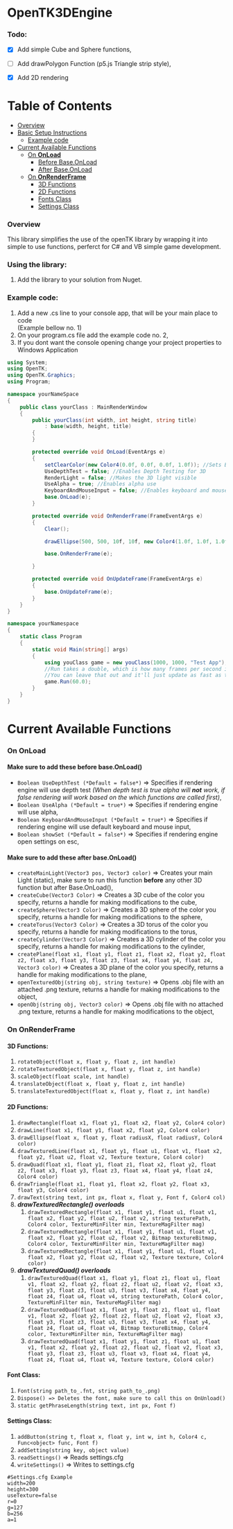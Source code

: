 # OpenTK3DEngine

### Todo:

- [x] Add simple Cube and Sphere functions,

- [ ] Add drawPolygon Function (p5.js Triangle strip style),

- [x] Add 2D rendering

# Table of Contents

- [Overview](#overview)
- [Basic Setup Instructions](#using-the-library)
  - [Example code](#example-code)
- [Current Available Functions](#current-available-functions)
  - [On **OnLoad**](#on-onload)
    - [Before Base.OnLoad](#make-sure-to-add-these-before-baseonload)
    - [After Base.OnLoad](#make-sure-to-add-these-after-baseonload)
  - [On **OnRenderFrame**](#on-onrenderframe)
    - [3D Functions](#3d-functions)
    - [2D Functions](#2d-functions)
    - [Fonts Class](#font-class)
    - [Settings Class](#settings-class)

### Overview

This library simplifies the use of the openTK library by wrapping it into simple to use functions, perferct for C# and VB simple game development. 

### Using the library:

1. Add the library to your solution from Nuget.

### Example code:

1. Add a new .cs line to your console app, that will be your main place to code <br>(Example bellow no. 1)
2. On your program.cs file add the example code no. 2,
3. If you dont want the console opening change your project properties to Windows Application

```c# example
using System;
using OpenTK;
using OpenTK.Graphics;
using Program;

namespace yourNameSpace
{
    public class yourClass : MainRenderWindow
    {
        public yourClass(int width, int height, string title)
            : base(width, height, title)
        {
        }

        protected override void OnLoad(EventArgs e)
        {
            setClearColor(new Color4(0.0f, 0.0f, 0.0f, 1.0f)); //Sets Background Color
            UseDepthTest = false; //Enables Depth Testing for 3D
            RenderLight = false; //Makes the 3D light visible
            UseAlpha = true; //Enables alpha use
            KeyboardAndMouseInput = false; //Enables keyboard and mouse input for 3D movement
            base.OnLoad(e);
        }

        protected override void OnRenderFrame(FrameEventArgs e)
        {
            Clear();

            drawEllipse(500, 500, 10f, 10f, new Color4(1.0f, 1.0f, 1.0f, 1.0f)); //Draws a circle

            base.OnRenderFrame(e);

        }

        protected override void OnUpdateFrame(FrameEventArgs e)
        {
            base.OnUpdateFrame(e);
        }
    }
}
```
```c# exaple
namespace yourNamespace
{
    static class Program
    {
        static void Main(string[] args)
        {
            using youClass game = new youClass(1000, 1000, "Test App");
            //Run takes a double, which is how many frames per second it should strive to reach.
            //You can leave that out and it'll just update as fast as the hardware will allow it.
            game.Run(60.0);
        }
    }
}
```

# Current Available Functions

### On OnLoad

#### Make sure to add these **before** base.OnLoad()

 - `Boolean UseDepthTest (*Default = false*)` => Specifies if rendering engine will use depth test *(When depth test is true alpha will **not** work, if false rendering will work based on the which functions are called first)*,
 - `Boolean UseAlpha (*Default = true*)` => Specifies if rendering engine will use alpha,
 - `Boolean KeyboardAndMouseInput (*Default = true*)` => Specifies if rendering engine will use default keyboard and mouse input,
 - `Boolean showSet (*Default = false*)` => Specifies if rendering engine open settings on esc,
 
#### Make sure to add these **after** base.OnLoad()

 - `createMainLight(Vector3 pos, Vector3 color)` => Creates your main Light (static), make sure to run this function __before__ any other 3D function but after Base.OnLoad(),
 - `createCube(Vector3 Color)` => Creates a 3D cube of the color you specify, returns a handle for making modifications to the cube,
 - `createSphere(Vector3 Color)` => Creates a 3D sphere of the color you specify, returns a handle for making modifications to the sphere,
 - `createTorus(Vector3 Color)` => Creates a 3D torus of the color you specify, returns a handle for making modifications to the torus,
 - `createCylinder(Vector3 Color)` => Creates a 3D cylinder of the color you specify, returns a handle for making modifications to the cylinder,
 - `createPlane(float x1, float y1, float z1, float x2, float y2, float z2, float x3, float y3, float z3, float x4, float y4, float z4, Vector3 color)` => Creates a 3D plane of the color you specify, returns a handle for making modifications to the plane,
 - `openTexturedObj(string obj, string texture)` => Opens .obj file with an attached .png texture, returns a handle for making modifications to the object,
 - `openObj(string obj, Vector3 color)` => Opens .obj file with no attached .png texture, returns a handle for making modifications to the object,

### On **OnRenderFrame**

#### 3D Functions:
1. `rotateObject(float x, float y, float z, int handle)`
1. `rotateTexturedObject(float x, float y, float z, int handle)`
1. `scaleObject(float scale, int handle)`
1. `translateObject(float x, float y, float z, int handle)`
1. `translateTexturedObject(float x, float y, float z, int handle)`

#### 2D Functions:
1. `drawRectangle(float x1, float y1, float x2, float y2, Color4 color)`
1. `drawLine(float x1, float y1, float x2, float y2, Color4 color)`
1. `drawEllipse(float x, float y, float radiusX, float radiusY, Color4 color)`
1. `drawTexturedLine(float x1, float y1, float u1, float v1, float x2, float y2, float u2, float v2, Texture texture, Color4 color)`
1. `drawQuad(float x1, float y1, float z1, float x2, float y2, float z2, float x3, float y3, float z3, float x4, float y4, float z4, Color4 color)`
1. `drawTriangle(float x1, float y1, float x2, float y2, float x3, float y3, Color4 color)`
1. `drawText(string text, int px, float x, float y, Font f, Color4 col)`
1. ***drawTexturedRectangle() overloads***
    1. `drawTexturedRectangle(float x1, float y1, float u1, float v1, float x2, float y2, float u2, float v2, string texturePath, Color4 color, TextureMinFilter min, TextureMagFilter mag)`
    1. `drawTexturedRectangle(float x1, float y1, float u1, float v1, float x2, float y2, float u2, float v2, Bitmap textureBitmap, Color4 color, TextureMinFilter min, TextureMagFilter mag)`
    1. `drawTexturedRectangle(float x1, float y1, float u1, float v1, float x2, float y2, float u2, float v2, Texture texture, Color4 color)`
1. ***drawTexturedQuad() overloads***
    1. `drawTexturedQuad(float x1, float y1, float z1, float u1, float v1, float x2, float y2, float z2, float u2, float v2, float x3, float y3, float z3, float u3, float v3, float x4, float y4, float z4, float u4, float v4, string texturePath, Color4 color, TextureMinFilter min, TextureMagFilter mag)`
    1. `drawTexturedQuad(float x1, float y1, float z1, float u1, float v1, float x2, float y2, float z2, float u2, float v2, float x3, float y3, float z3, float u3, float v3, float x4, float y4, float z4, float u4, float v4, Bitmap textureBitmap, Color4 color, TextureMinFilter min, TextureMagFilter mag)`
    1. `drawTexturedQuad(float x1, float y1, float z1, float u1, float v1, float x2, float y2, float z2, float u2, float v2, float x3, float y3, float z3, float u3, float v3, float x4, float y4, float z4, float u4, float v4, Texture texture, Color4 color)`
        
#### Font Class:
1. `Font(string path_to_.fnt, string path_to_.png)`
1. `Dispose() => Deletes the font, make sure to call this on OnUnload()`
1. `static getPhraseLength(string text, int px, Font f)`

#### Settings Class:
1. `addButton(string t, float x, float y, int w, int h, Color4 c, Func<object> func, Font f)`
1. `addSetting(string key, object value)`
1. `readSettings()` => Reads settings.cfg
1. `writeSettings()` => Writes to settings.cfg
```example
#Settings.cfg Example
width=200
height=300
useTexture=false
r=0
g=127
b=256
a=1  
```

    
